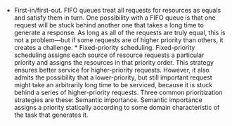 *  First-in/first-out. FIFO queues treat all requests for resources as equals and satisfy them in turn. One possibility with a FIFO queue is that one request will be stuck behind another one that takes a long time to generate a response. As long as all of the requests are truly equal, this is not a problem—but if some requests are of higher priority than others, it creates a challenge. *  Fixed-priority scheduling. Fixed-priority scheduling assigns each source of resource requests a particular priority and assigns the resources in that priority order. This strategy ensures better service for higher-priority requests. However, it also admits the possibility that a lower-priority, but still important request might take an arbitrarily long time to be serviced, because it is stuck behind a series of higher-priority requests. Three common prioritization strategies are these: Semantic importance. Semantic importance assigns a priority statically according to some domain characteristic of the task that generates it.